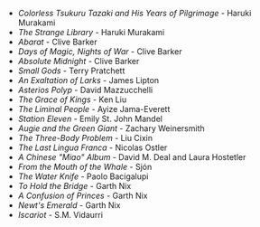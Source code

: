 * _Colorless Tsukuru Tazaki and His Years of Pilgrimage_ - Haruki Murakami
* _The Strange Library_ - Haruki Murakami
* _Abarat_ - Clive Barker
* _Days of Magic, Nights of War_ - Clive Barker
* _Absolute Midnight_ - Clive Barker
* _Small Gods_ - Terry Pratchett
* _An Exaltation of Larks_ - James Lipton
* _Asterios Polyp_ - David Mazzucchelli
* _The Grace of Kings_ - Ken Liu
* _The Liminal People_ - Ayize Jama-Everett
* _Station Eleven_ - Emily St. John Mandel
* _Augie and the Green Giant_ - Zachary Weinersmith
* _The Three-Body Problem_ - Liu Cixin
* _The Last Lingua Franca_ - Nicolas Ostler
* _A Chinese "Miao" Album_ - David M. Deal and Laura Hostetler
* _From the Mouth of the Whale_ - Sjón
* _The Water Knife_ - Paolo Bacigalupi
* _To Hold the Bridge_ - Garth Nix
* _A Confusion of Princes_ - Garth Nix
* _Newt's Emerald_ - Garth Nix
* _Iscariot_ - S.M. Vidaurri